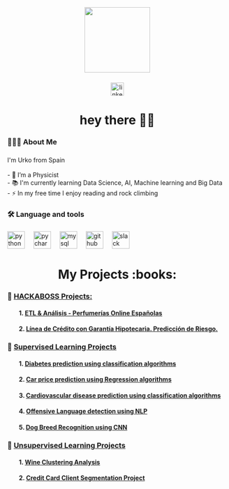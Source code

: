 <div align="center">
  <img height="150" src="https://encrypted-tbn0.gstatic.com/images?q=tbn:ANd9GcRikHxvlWklKLXsnJFgRCvKJW1dvLMNJTAw77lyBrIB-x8jbLebKGkREQ54hW8I_lbcDbI&usqp=CAU"  />
</div>

###

<div align="center">
  <a href="https://www.linkedin.com/in/urko-regueiro-ramos-376018266/" target="_blank">
    <img src="https://img.shields.io/static/v1?message=LinkedIn&logo=linkedin&label=&color=0077B5&logoColor=white&labelColor=&style=flat" height="30" alt="linkedin logo"  />
  </a>
</div>

###

<h1 align="center">hey there 👋🏽</h1>

###

<h3 align="left">👨🏽‍💻  About Me</h3>

###

<p align="left">I'm Urko from Spain<br><br>- 🔭 I’m a Physicist<br>- 📚 I'm currently learning Data Science, AI, Machine learning and Big Data<br>- ⚡ In my free time I enjoy reading and rock climbing</p>

###

<h3 align="left">🛠 Language and tools</h3>

###

<div align="left">
  <img src="https://skillicons.dev/icons?i=py" height="40" alt="python logo"  />
  <img width="12" />
  <img src="https://cdn.jsdelivr.net/gh/devicons/devicon/icons/pycharm/pycharm-original.svg" height="40" alt="pycharm logo"  />
  <img width="12" />
  <img src="https://cdn.simpleicons.org/mysql/4479A1" height="40" alt="mysql logo"  />
  <img width="12" />
  <img src="https://skillicons.dev/icons?i=github" height="40" alt="github logo"  />
  <img width="12" />
  <img src="https://cdn.jsdelivr.net/gh/devicons/devicon/icons/slack/slack-original.svg" height="40" alt="slack logo"  />
</div>

###

<h1 align="center"> My Projects :books:</h1>

###

### :green_book: <ins> HACKABOSS Projects: </ins> 

#### &nbsp;&nbsp;&nbsp;&nbsp;&nbsp;&nbsp;&nbsp; 1. [ETL & Análisis - Perfumerías Online Españolas](https://github.com/UrkoRegueiro/HACK-A-BOSS-PROJECTS/blob/main/ETL%26Analysis_Online_Perfumeries/README.md)
#### &nbsp;&nbsp;&nbsp;&nbsp;&nbsp;&nbsp;&nbsp; 2. [Línea de Crédito con Garantía Hipotecaria. Predicción de Riesgo.](https://github.com/UrkoRegueiro/HACK-A-BOSS-PROJECTS/blob/main/HELOC_Project/README.md)

### :closed_book: <ins> Supervised Learning Projects </ins> 

#### &nbsp;&nbsp;&nbsp;&nbsp;&nbsp;&nbsp;&nbsp; 1. [Diabetes prediction using classification algorithms](https://github.com/UrkoRegueiro/Machine_Learning_Projects/blob/main/Supervised_Learning_Projects/1-%20Diabetes_Prediction/Diabetes_Study.ipynb)
#### &nbsp;&nbsp;&nbsp;&nbsp;&nbsp;&nbsp;&nbsp; 2. [Car price prediction using Regression algorithms](https://github.com/UrkoRegueiro/Machine_Learning_Projects/blob/main/Supervised_Learning_Projects/2-%20Car_Price_Prediction/car_price_prediction.ipynb)
#### &nbsp;&nbsp;&nbsp;&nbsp;&nbsp;&nbsp;&nbsp; 3. [Cardiovascular disease prediction using classification algorithms](https://github.com/UrkoRegueiro/Machine_Learning_Projects/blob/main/Supervised_Learning_Projects/3-%20Cardiovascular_Disease_Prediction/README.md)
#### &nbsp;&nbsp;&nbsp;&nbsp;&nbsp;&nbsp;&nbsp; 4. [Offensive Language detection using NLP](https://github.com/UrkoRegueiro/Machine_Learning_Projects/blob/main/Supervised_Learning_Projects/4-%20Offensive_Language_Detection/offensive_language_detection.ipynb)
#### &nbsp;&nbsp;&nbsp;&nbsp;&nbsp;&nbsp;&nbsp; 5. [Dog Breed Recognition using CNN](https://github.com/UrkoRegueiro/Machine_Learning_Projects/blob/main/Supervised_Learning_Projects/5-%20Dog_Breed_Recognition/breed_recognition.ipynb)

### :blue_book: <ins> Unsupervised Learning Projects </ins>

#### &nbsp;&nbsp;&nbsp;&nbsp;&nbsp;&nbsp;&nbsp; 1. [Wine Clustering Analysis](https://github.com/UrkoRegueiro/Machine_Learning_Projects/blob/main/Unsupervised_Learning_Projects/1-%20Wine_Clustering/Wine_clustering.ipynb)
#### &nbsp;&nbsp;&nbsp;&nbsp;&nbsp;&nbsp;&nbsp; 2. [Credit Card Client Segmentation Project](https://github.com/UrkoRegueiro/Machine_Learning_Projects/blob/main/Unsupervised_Learning_Projects/2-%20Client_Segmentation/customer_segmentation.ipynb)
